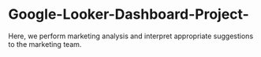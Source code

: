 # Google-Looker-Dashboard-Project-
Here, we perform marketing analysis and interpret appropriate suggestions to the marketing team.

